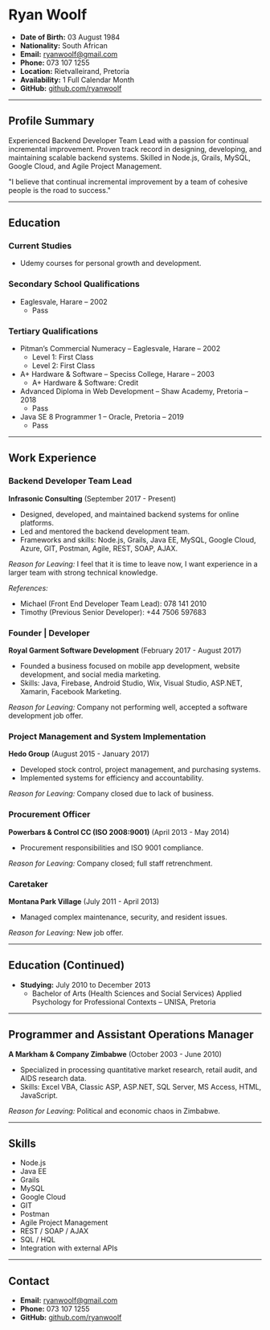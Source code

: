 # Ryan Woolf

- **Date of Birth:** 03 August 1984
- **Nationality:** South African
- **Email:** ryanwoolf@gmail.com
- **Phone:** 073 107 1255
- **Location:** Rietvalleirand, Pretoria
- **Availability:** 1 Full Calendar Month
- **GitHub:** [github.com/ryanwoolf](https://github.com/ryanwoolf)

---

## Profile Summary

Experienced Backend Developer Team Lead with a passion for continual incremental improvement. Proven track record in designing, developing, and maintaining scalable backend systems. Skilled in Node.js, Grails, MySQL, Google Cloud, and Agile Project Management.

"I believe that continual incremental improvement by a team of cohesive people is the road to success."

---

## Education

### Current Studies
- Udemy courses for personal growth and development.

### Secondary School Qualifications
- Eaglesvale, Harare – 2002
  - Pass

### Tertiary Qualifications
- Pitman’s Commercial Numeracy – Eaglesvale, Harare – 2002
  - Level 1: First Class
  - Level 2: First Class
- A+ Hardware & Software – Speciss College, Harare – 2003
  - A+ Hardware & Software: Credit
- Advanced Diploma in Web Development – Shaw Academy, Pretoria – 2018
  - Pass
- Java SE 8 Programmer 1 – Oracle, Pretoria – 2019
  - Pass

---

## Work Experience

### Backend Developer Team Lead
**Infrasonic Consulting** (September 2017 - Present)
- Designed, developed, and maintained backend systems for online platforms.
- Led and mentored the backend development team.
- Frameworks and skills: Node.js, Grails, Java EE, MySQL, Google Cloud, Azure, GIT, Postman, Agile, REST, SOAP, AJAX.

*Reason for Leaving:* I feel that it is time to leave now, I want experience in a larger team with strong technical knowledge. 

*References:*
- Michael (Front End Developer Team Lead): 078 141 2010
- Timothy (Previous Senior Developer): +44 7506 597683

### Founder | Developer
**Royal Garment Software Development** (February 2017 - August 2017)
- Founded a business focused on mobile app development, website development, and social media marketing.
- Skills: Java, Firebase, Android Studio, Wix, Visual Studio, ASP.NET, Xamarin, Facebook Marketing.

*Reason for Leaving:* Company not performing well, accepted a software development job offer.

### Project Management and System Implementation
**Hedo Group** (August 2015 - January 2017)
- Developed stock control, project management, and purchasing systems.
- Implemented systems for efficiency and accountability.

*Reason for Leaving:* Company closed due to lack of business.

### Procurement Officer
**Powerbars & Control CC (ISO 2008:9001)** (April 2013 - May 2014)
- Procurement responsibilities and ISO 9001 compliance.

*Reason for Leaving:* Company closed; full staff retrenchment.

### Caretaker
**Montana Park Village** (July 2011 - April 2013)
- Managed complex maintenance, security, and resident issues.

*Reason for Leaving:* New job offer.

---

## Education (Continued)

- **Studying:** July 2010 to December 2013
  - Bachelor of Arts (Health Sciences and Social Services) Applied Psychology for Professional Contexts – UNISA, Pretoria

---

## Programmer and Assistant Operations Manager
**A Markham & Company Zimbabwe** (October 2003 - June 2010)
- Specialized in processing quantitative market research, retail audit, and AIDS research data.
- Skills: Excel VBA, Classic ASP, ASP.NET, SQL Server, MS Access, HTML, JavaScript.

*Reason for Leaving:* Political and economic chaos in Zimbabwe.

---

## Skills

- Node.js
- Java EE
- Grails
- MySQL
- Google Cloud
- GIT
- Postman
- Agile Project Management
- REST / SOAP / AJAX
- SQL / HQL
- Integration with external APIs

---

## Contact

- **Email:** ryanwoolf@gmail.com
- **Phone:** 073 107 1255
- **GitHub:** [github.com/ryanwoolf](https://github.com/ryanwoolf)
